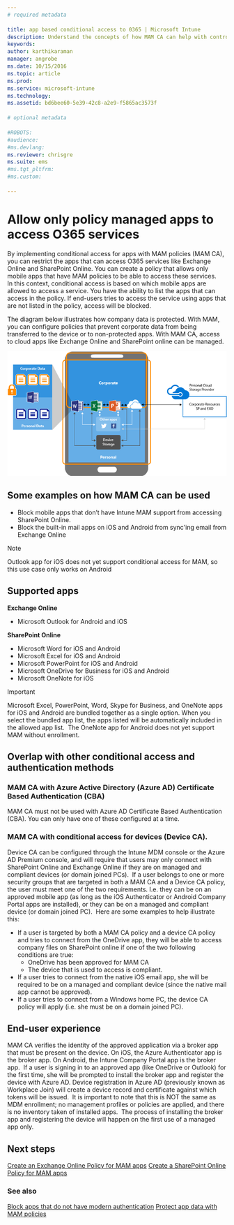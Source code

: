 ```yaml
---
# required metadata

title: app based conditional access to 0365 | Microsoft Intune
description: Understand the concepts of how MAM CA can help with controlling what apps have access to O365 services.
keywords:
author: karthikaraman
manager: angrobe
ms.date: 10/15/2016
ms.topic: article
ms.prod:
ms.service: microsoft-intune
ms.technology:
ms.assetid: bd6bee60-5e39-42c8-a2e9-f5865ac3573f

# optional metadata

#ROBOTS:
#audience:
#ms.devlang:
ms.reviewer: chrisgre
ms.suite: ems
#ms.tgt_pltfrm:
#ms.custom:

---
```


# Allow only policy managed apps to access O365 services
By implementing conditional access for apps with MAM policies (MAM CA), you can restrict the  apps that can access O365 services like Exchange Online and SharePoint Online. You can create a policy that allows only mobile apps that have MAM policies to be able to access these services.  
In this context, conditional access is based on which mobile apps are allowed to access a service. You have the ability to list the apps that can access in the policy. If end-users tries to access the service using apps that are not listed in the policy, access will be blocked.

The diagram below illustrates how company data is protected.  With MAM, you can configure policies that prevent corporate data from being transferred to the device or to non-protected apps. With MAM CA, access to cloud apps like Exchange Online and SharePoint online can be managed.

![Diagrammatic representation of data protection by MAM policies and MAM CA](../media/mam-ca-with_mam-policy.png)

## Some examples on how MAM CA can be used
* Block  mobile apps that don’t have Intune MAM support from accessing SharePoint Online.
* Block the built-in mail apps on iOS and Android from sync'ing email from Exchange Online

>[!NOTE]
> Outlook app for iOS does not yet support conditional access for MAM, so this use case only works on Android

## Supported apps
**Exchange Online**
* Microsoft Outlook for Android and iOS

**SharePoint Online**
* Microsoft Word for iOS and Android
* Microsoft Excel for iOS and Android
* Microsoft PowerPoint for iOS and Android
* Microsoft OneDrive for Business for iOS and Android
* Microsoft OneNote for iOS


>[!IMPORTANT]
>Microsoft Excel, PowerPoint, Word, Skype for Business, and OneNote apps for iOS and Android are
bundled together as a single option. When you select the bundled app list, the apps listed will be
automatically included in the allowed app list.  The OneNote app for Android does not yet support MAM without enrollment.

## Overlap with other conditional access and authentication methods
### MAM CA with Azure Active Directory (Azure AD) Certificate Based Authentication (CBA)

MAM CA must not be used with Azure AD Certificate Based Authentication (CBA). You can only have one of these configured at a time.
### MAM CA with conditional access for devices (Device CA). 

Device CA can be configured through the Intune MDM console or the Azure AD Premium console, and will require that users may only connect with SharePoint Online and Exchange Online if they are on managed and compliant devices (or domain joined PCs).  If a user belongs to one or more security groups that are targeted in both a MAM CA and a Device CA policy, the user must meet one of the two requirements. I.e. they can be on an approved mobile app (as long as the iOS Authenticator or Android Company Portal apps are installed), or they can be on a managed and compliant device (or domain joined PC).  Here are some examples to help illustrate this:
* If a user is targeted by both a MAM CA policy and a device CA policy and tries to connect from the OneDrive app, they will be able to access company files on SharePoint online if one of the two following conditions are true:
  * OneDrive has been approved for MAM CA
  * The device that is used to access is compliant.  
* If a user tries to connect from the native iOS email app, she will be required to be on a managed and compliant device (since the native mail app cannot be approved).
* If a user tries to connect from a Windows home PC, the device CA policy will apply (i.e. she must be on a domain joined PC).


## End-user experience
MAM CA verifies the identity of the approved application via a broker app that must be present on the device. On iOS, the Azure Authenticator app is the broker app. On Android, the Intune Company Portal app is the broker app.  If a user is signing in to an approved app (like OneDrive or Outlook) for the first time, she will be prompted to install the broker app and register the device with Azure AD. Device registration in Azure AD (previously known as Workplace Join) will create a device record and certificate against which tokens will be issued.  It is important to note that this is NOT the same as MDM enrollment; no management profiles or policies are applied, and there is no inventory taken of installed apps.  The process of installing the broker app and registering the device will happen on the first use of a managed app only.


## Next steps
[Create an Exchange Online Policy for MAM apps](mam-ca-for-exchange-online.md)
[Create a SharePoint Online Policy for MAM apps](mam-ca-for-sharepoint-online.md)
### See also
[Block apps that do not have modern authentication](block-apps-with-no-modern-authentication.md)
[Protect app data with MAM policies](protect-app-data-using-mobile-app-management-policies-with-microsoft-intune.md)
